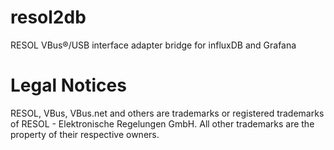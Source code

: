 # resol2db
RESOL VBus®/USB interface adapter bridge for influxDB and Grafana

# Legal Notices
RESOL, VBus, VBus.net and others are trademarks or registered trademarks of RESOL - Elektronische Regelungen GmbH.
All other trademarks are the property of their respective owners.
